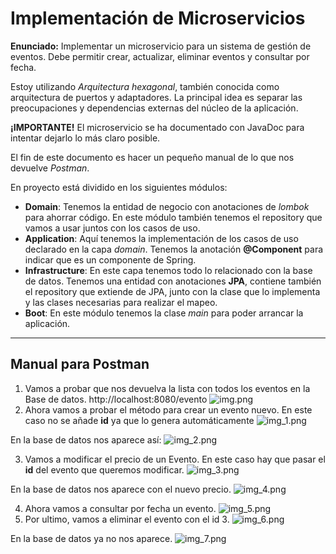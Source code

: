 # Implementación de Microservicios

**Enunciado:**
Implementar un microservicio para un sistema de gestión de eventos. Debe permitir crear, actualizar, eliminar eventos y consultar por fecha.

Estoy utilizando *Arquitectura hexagonal*, también conocida como arquitectura de puertos y adaptadores. La principal idea es separar las preocupaciones
y dependencias externas del núcleo de la aplicación. 

**¡IMPORTANTE!** El microservicio se ha documentado con JavaDoc para intentar dejarlo lo más claro posible. 

El fin de este documento es hacer un pequeño manual de lo que nos devuelve *Postman*. 

En proyecto está dividido en los siguientes módulos:
* **Domain**: Tenemos la entidad de negocio con anotaciones de *lombok* para ahorrar código. En este módulo también tenemos el repository que vamos a usar juntos con los casos de uso.
* **Application**: Aquí tenemos la implementación de los casos de uso declarado en la capa *domain*. Tenemos la anotación **@Component** para indicar que es un componente de Spring. 
* **Infrastructure**: En este capa tenemos todo lo relacionado con la base de datos. Tenemos una entidad con anotaciones **JPA**, contiene también el repository que extiende de JPA, junto con la clase que lo implementa y las clases necesarias para realizar el mapeo.
* **Boot**: En este módulo tenemos la clase *main* para poder arrancar la aplicación. 

***

## Manual para Postman 

1. Vamos a probar que nos devuelva la lista con todos los eventos en la Base de datos.
   http://localhost:8080/evento
   ![img.png](img/img.png)
2. Ahora vamos a probar el método para crear un evento nuevo. En este caso no se añade **id** ya que lo genera automáticamente
![img_1.png](img/img_1.png)

En la base de datos nos aparece así:
![img_2.png](img/img_2.png)

3. Vamos a modificar el precio de un Evento. En este caso hay que pasar el **id** del evento que queremos modificar. 
![img_3.png](img/img_3.png)

En la base de datos nos aparece con el nuevo precio. 
![img_4.png](img/img_4.png)

4. Ahora vamos a consultar por fecha un evento.
![img_5.png](img/img_5.png)
5. Por ultimo, vamos a eliminar el evento con el id 3.
![img_6.png](img/img_6.png)

En la base de datos ya no nos aparece. 
![img_7.png](img/img_7.png)
